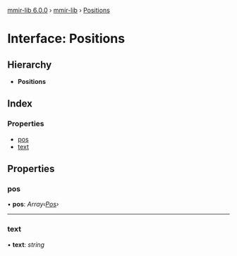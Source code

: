 [mmir-lib 6.0.0](../README.md) › [mmir-lib](../modules/mmir_lib.md) › [Positions](mmir_lib.positions.md)

# Interface: Positions

## Hierarchy

* **Positions**

## Index

### Properties

* [pos](mmir_lib.positions.md#pos)
* [text](mmir_lib.positions.md#text)

## Properties

###  pos

• **pos**: *Array‹[Pos](mmir_lib.pos.md)›*

___

###  text

• **text**: *string*
